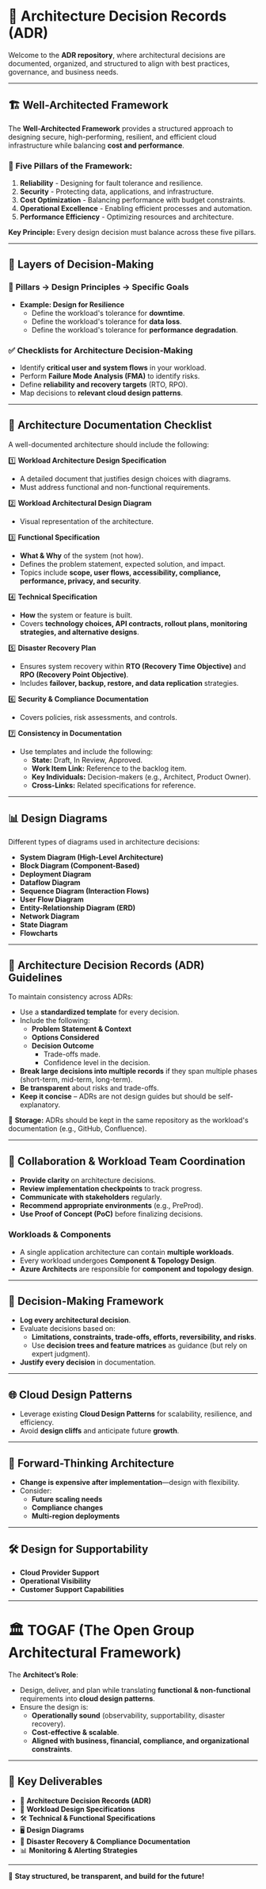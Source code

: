 # 📖 Architecture Decision Records (ADR)

Welcome to the **ADR repository**, where architectural decisions are documented, organized, and structured to align with best practices, governance, and business needs.

---

## 🏗 Well-Architected Framework  

The **Well-Architected Framework** provides a structured approach to designing secure, high-performing, resilient, and efficient cloud infrastructure while balancing **cost and performance**.

### 🔹 Five Pillars of the Framework:
1. **Reliability** - Designing for fault tolerance and resilience.
2. **Security** - Protecting data, applications, and infrastructure.
3. **Cost Optimization** - Balancing performance with budget constraints.
4. **Operational Excellence** - Enabling efficient processes and automation.
5. **Performance Efficiency** - Optimizing resources and architecture.

**Key Principle:** Every design decision must balance across these five pillars.

---

## 📌 Layers of Decision-Making  

### 🎯 **Pillars → Design Principles → Specific Goals**  
- **Example: Design for Resilience**
  - Define the workload's tolerance for **downtime**.
  - Define the workload's tolerance for **data loss**.
  - Define the workload's tolerance for **performance degradation**.

### ✅ **Checklists for Architecture Decision-Making**
- Identify **critical user and system flows** in your workload.
- Perform **Failure Mode Analysis (FMA)** to identify risks.
- Define **reliability and recovery targets** (RTO, RPO).
- Map decisions to **relevant cloud design patterns**.

---

## 📝 **Architecture Documentation Checklist**
A well-documented architecture should include the following:

1️⃣ **Workload Architecture Design Specification**
   - A detailed document that justifies design choices with diagrams.
   - Must address functional and non-functional requirements.

2️⃣ **Workload Architectural Design Diagram**
   - Visual representation of the architecture.

3️⃣ **Functional Specification**
   - **What & Why** of the system (not how).
   - Defines the problem statement, expected solution, and impact.
   - Topics include **scope, user flows, accessibility, compliance, performance, privacy, and security**.

4️⃣ **Technical Specification**
   - **How** the system or feature is built.
   - Covers **technology choices, API contracts, rollout plans, monitoring strategies, and alternative designs**.

5️⃣ **Disaster Recovery Plan**
   - Ensures system recovery within **RTO (Recovery Time Objective)** and **RPO (Recovery Point Objective)**.
   - Includes **failover, backup, restore, and data replication** strategies.

6️⃣ **Security & Compliance Documentation**
   - Covers policies, risk assessments, and controls.

7️⃣ **Consistency in Documentation**
   - Use templates and include the following:
     - **State:** Draft, In Review, Approved.
     - **Work Item Link:** Reference to the backlog item.
     - **Key Individuals:** Decision-makers (e.g., Architect, Product Owner).
     - **Cross-Links:** Related specifications for reference.

---

## 📊 **Design Diagrams**
Different types of diagrams used in architecture decisions:

- **System Diagram (High-Level Architecture)**
- **Block Diagram (Component-Based)**
- **Deployment Diagram**
- **Dataflow Diagram**
- **Sequence Diagram (Interaction Flows)**
- **User Flow Diagram**
- **Entity-Relationship Diagram (ERD)**
- **Network Diagram**
- **State Diagram**
- **Flowcharts**

---

## 🔖 **Architecture Decision Records (ADR) Guidelines**
To maintain consistency across ADRs:

- Use a **standardized template** for every decision.
- Include the following:
  - **Problem Statement & Context**
  - **Options Considered**
  - **Decision Outcome**
    - Trade-offs made.
    - Confidence level in the decision.
- **Break large decisions into multiple records** if they span multiple phases (short-term, mid-term, long-term).
- **Be transparent** about risks and trade-offs.
- **Keep it concise** – ADRs are not design guides but should be self-explanatory.

📌 **Storage:** ADRs should be kept in the same repository as the workload's documentation (e.g., GitHub, Confluence).

---

## 🤝 **Collaboration & Workload Team Coordination**
- **Provide clarity** on architecture decisions.
- **Review implementation checkpoints** to track progress.
- **Communicate with stakeholders** regularly.
- **Recommend appropriate environments** (e.g., PreProd).
- **Use Proof of Concept (PoC)** before finalizing decisions.

### **Workloads & Components**
- A single application architecture can contain **multiple workloads**.
- Every workload undergoes **Component & Topology Design**.
- **Azure Architects** are responsible for **component and topology design**.

---

## 📌 **Decision-Making Framework**
- **Log every architectural decision**.
- Evaluate decisions based on:
  - **Limitations, constraints, trade-offs, efforts, reversibility, and risks**.
  - Use **decision trees and feature matrices** as guidance (but rely on expert judgment).
- **Justify every decision** in documentation.

---

## 🌐 **Cloud Design Patterns**
- Leverage existing **Cloud Design Patterns** for scalability, resilience, and efficiency.
- Avoid **design cliffs** and anticipate future **growth**.

---

## 🚀 **Forward-Thinking Architecture**
- **Change is expensive after implementation**—design with flexibility.
- Consider:
  - **Future scaling needs**
  - **Compliance changes**
  - **Multi-region deployments**
  
---

## 🛠 **Design for Supportability**
- **Cloud Provider Support**
- **Operational Visibility**
- **Customer Support Capabilities**

---

# 🏛 **TOGAF (The Open Group Architectural Framework)**  
The **Architect’s Role**:
- Design, deliver, and plan while translating **functional & non-functional** requirements into **cloud design patterns**.
- Ensure the design is:
  - **Operationally sound** (observability, supportability, disaster recovery).
  - **Cost-effective & scalable**.
  - **Aligned with business, financial, compliance, and organizational constraints**.

---

## 📌 **Key Deliverables**
- 📜 **Architecture Decision Records (ADR)**
- 📂 **Workload Design Specifications**
- 🛠 **Technical & Functional Specifications**
- 🖥 **Design Diagrams**
- 🔄 **Disaster Recovery & Compliance Documentation**
- 📊 **Monitoring & Alerting Strategies**

---

🚀 **Stay structured, be transparent, and build for the future!**
